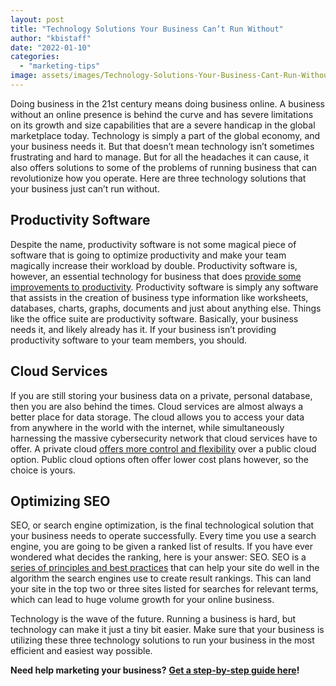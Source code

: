 ```yaml
---
layout: post
title: "Technology Solutions Your Business Can’t Run Without"
author: "kbistaff"
date: "2022-01-10"
categories: 
  - "marketing-tips"
image: assets/images/Technology-Solutions-Your-Business-Cant-Run-Without.jpg
---
```


Doing business in the 21st century means doing business online. A business without an online presence is behind the curve and has severe limitations on its growth and size capabilities that are a severe handicap in the global marketplace today. Technology is simply a part of the global economy, and your business needs it. But that doesn’t mean technology isn’t sometimes frustrating and hard to manage. But for all the headaches it can cause, it also offers solutions to some of the problems of running business that can revolutionize how you operate. Here are three technology solutions that your business just can’t run without.

## **Productivity Software**

Despite the name, productivity software is not some magical piece of software that is going to optimize productivity and make your team magically increase their workload by double. Productivity software is, however, an essential technology for business that does [provide some improvements to productivity](https://whatis.techtarget.com/definition/productivity-software). Productivity software is simply any software that assists in the creation of business type information like worksheets, databases, charts, graphs, documents and just about anything else. Things like the office suite are productivity software. Basically, your business needs it, and likely already has it. If your business isn’t providing productivity software to your team members, you should.

## **Cloud Services**

If you are still storing your business data on a private, personal database, then you are also behind the times. Cloud services are almost always a better place for data storage. The cloud allows you to access your data from anywhere in the world with the internet, while simultaneously harnessing the massive cybersecurity network that cloud services have to offer. A private cloud [offers more control and flexibility](https://www.weavertech.us/cloud/) over a public cloud option. Public cloud options often offer lower cost plans however, so the choice is yours.

## **Optimizing SEO**

SEO, or search engine optimization, is the final technological solution that your business needs to operate successfully. Every time you use a search engine, you are going to be given a ranked list of results. If you have ever wondered what decides the ranking, here is your answer: SEO. SEO is a [series of principles and best practices](https://www.crazyegg.com/blog/why-search-engine-optimization/) that can help your site do well in the algorithm the search engines use to create result rankings. This can land your site in the top two or three sites listed for searches for relevant terms, which can lead to huge volume growth for your online business.

Technology is the wave of the future. Running a business is hard, but technology can make it just a tiny bit easier. Make sure that your business is utilizing these three technology solutions to run your business in the most efficient and easiest way possible.

**Need help marketing your business?** [**Get a step-by-step guide here**](https://go.katebagoy.com/ebook)**!**
